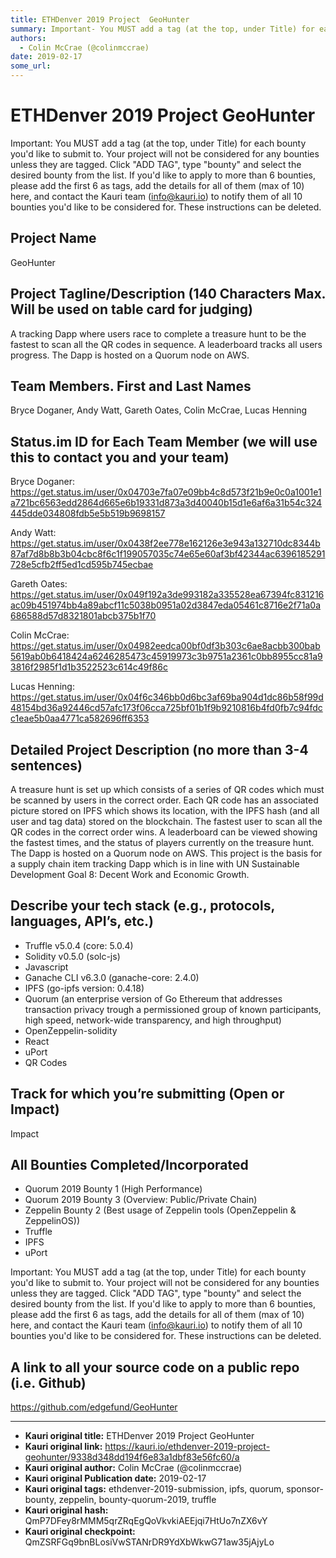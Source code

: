 ```yaml
---
title: ETHDenver 2019 Project  GeoHunter
summary: Important- You MUST add a tag (at the top, under Title) for each bounty youd like to submit to. Your project will not be considered for any bounties unless they are tagged. Click ADD TAG, type bounty and select the desired bounty from the list. If youd like to apply to more than 6 bounties, please add the first 6 as tags, add the details for all of them (max of 10) here, and contact the Kauri team (info@kauri.io) to notify them of all 10 bounties youd like to be considered for. These instruction
authors:
  - Colin McCrae (@colinmccrae)
date: 2019-02-17
some_url: 
---
```


# ETHDenver 2019 Project  GeoHunter



Important: You MUST add a tag (at the top, under Title) for each bounty you'd like to submit to. Your project will not be considered for any bounties unless they are tagged. Click "ADD TAG", type  "bounty" and select the desired bounty from the list. If you'd like to apply to more than 6 bounties, please add the first 6 as tags, add the details for all of them (max of 10) here, and contact the Kauri team (info@kauri.io) to notify them of all 10 bounties you'd like to be considered for. These instructions can be deleted.

## Project Name
GeoHunter

## Project Tagline/Description (140 Characters Max. Will be used on table card for judging)
A tracking Dapp where users race to complete a treasure hunt to be the fastest to scan all the QR codes in sequence. A leaderboard tracks all users progress. The Dapp is hosted on a Quorum node on AWS. 

## Team Members. First and Last Names
Bryce Doganer, Andy Watt, Gareth Oates, Colin McCrae, Lucas Henning

## Status.im ID for Each Team Member (we will use this to contact you and your team)
Bryce Doganer: https://get.status.im/user/0x04703e7fa07e09bb4c8d573f21b9e0c0a1001e1a721bc6563edd2864d665e6b19331d873a3d40040b15d1e6af6a31b54c324445dde034808fdb5e5b519b9698157

Andy Watt: https://get.status.im/user/0x0438f2ee778e162126e3e943a132710dc8344b87af7d8b8b3b04cbc8f6c1f199057035c74e65e60af3bf42344ac6396185291728e5cfb2ff5ed1cd595b745ecbae

Gareth Oates: https://get.status.im/user/0x049f192a3de993182a335528ea67394fc831216ac09b451974bb4a89abcf11c5038b0951a02d3847eda05461c8716e2f71a0a686588d57d8321801abcb375b1f70

Colin McCrae: https://get.status.im/user/0x04982eedca00bf0df3b303c6ae8acbb300bab5619ab0b6418424a6246285473c45919973c3b9751a2361c0bb8955cc81a93816f2985f1d1b3522523c614c49f86c

Lucas Henning: https://get.status.im/user/0x04f6c346bb0d6bc3af69ba904d1dc86b58f99d48154bd36a92446cd57afc173f06cca725bf01b1f9b9210816b4fd0fb7c94fdcc1eae5b0aa4771ca582696ff6353

## Detailed Project Description (no more than 3-4 sentences)
A treasure hunt is set up which consists of a series of QR codes which must be scanned by users in the correct order. Each QR code has an associated picture stored on IPFS which shows its location, with the IPFS hash (and all user and tag data) stored on the blockchain. The fastest user to scan all the QR codes in the correct order wins. A leaderboard can be viewed showing the fastest times, and the status of players currently on the treasure hunt. The Dapp is hosted on a Quorum node on AWS.  This project is the basis for a supply chain item tracking Dapp which is in line with UN Sustainable Development Goal 8: Decent Work and Economic Growth.

## Describe your tech stack (e.g., protocols, languages, API’s, etc.)
- Truffle v5.0.4 (core: 5.0.4)
- Solidity v0.5.0 (solc-js)
- Javascript
- Ganache CLI v6.3.0 (ganache-core: 2.4.0)
- IPFS (go-ipfs version: 0.4.18)
- Quorum (an enterprise version of Go Ethereum that addresses transaction privacy trough a permissioned group of known participants, high speed, network-wide transparency, and high throughput)
- OpenZeppelin-solidity
- React
- uPort
- QR Codes

## Track for which you’re submitting (Open or Impact)
Impact

## All Bounties Completed/Incorporated
- Quorum 2019 Bounty 1 (High Performance)
- Quorum 2019 Bounty 3 (Overview: Public/Private Chain)
- Zeppelin Bounty 2 (Best usage of Zeppelin tools (OpenZeppelin & ZeppelinOS))
- Truffle
- IPFS
- uPort

Important: You MUST add a tag (at the top, under Title) for each bounty you'd like to submit to. Your project will not be considered for any bounties unless they are tagged. Click "ADD TAG", type  "bounty" and select the desired bounty from the list. If you'd like to apply to more than 6 bounties, please add the first 6 as tags, add the details for all of them (max of 10) here, and contact the Kauri team (info@kauri.io) to notify them of all 10 bounties you'd like to be considered for. These instructions can be deleted.

## A link to all your source code on a public repo (i.e. Github)
https://github.com/edgefund/GeoHunter






---

- **Kauri original title:** ETHDenver 2019 Project  GeoHunter
- **Kauri original link:** https://kauri.io/ethdenver-2019-project-geohunter/9338d348dd194f6e83a1dbf83e56fc60/a
- **Kauri original author:** Colin McCrae (@colinmccrae)
- **Kauri original Publication date:** 2019-02-17
- **Kauri original tags:** ethdenver-2019-submission, ipfs, quorum, sponsor-bounty, zeppelin, bounty-quorum-2019, truffle
- **Kauri original hash:** QmP7DFey8rMMM5qrZRqEgQoVkvkiAEEjqi7HtUo7nZX6vY
- **Kauri original checkpoint:** QmZSRFGq9bnBLosiVwSTANrDR9YdXbWkwG71aw35jAjyLo



